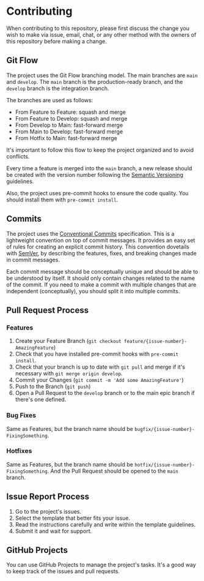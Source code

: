 # **Contributing**

When contributing to this repository, please first discuss the change you wish to make via issue,
email, chat, or any other method with the owners of this repository before making a change.

## Git Flow

The project uses the Git Flow branching model. The main branches are `main` and `develop`. The `main` branch is the production-ready branch, and the `develop` branch is the integration branch.

The branches are used as follows:

* From Feature to Feature: squash and merge
* From Feature to Develop: squash and merge
* From Develop to Main: fast-forward merge
* From Main to Develop: fast-forward merge
* From Hotfix to Main: fast-forward merge

It's important to follow this flow to keep the project organized and to avoid conflicts.

Every time a feature is merged into the `main` branch, a new release should be created with the version number following the [Semantic Versioning](https://semver.org/) guidelines.

Also, the project uses pre-commit hooks to ensure the code quality. You should install them with `pre-commit install`.

## Commits

The project uses the [Conventional Commits](https://www.conventionalcommits.org/en/v1.0.0/) specification. This is a lightweight convention on top of commit messages. It provides an easy set of rules for creating an explicit commit history. This convention dovetails with [SemVer](https://semver.org/), by describing the features, fixes, and breaking changes made in commit messages.

Each commit message should be conceptually unique and should be able to be understood by itself. It should only contain changes related to the name of the commit. If you need to make a commit with multiple changes that are independent (conceptually), you should split it into multiple commits.

## Pull Request Process

### Features

1. Create your Feature Branch (`git checkout feature/{issue-number}-AmazingFeature`)
2. Check that you have installed pre-commit hooks with `pre-commit install`.
3. Check that your branch is up to date with `git pull` and merge if it's necessary with `git merge origin develop`.
4. Commit your Changes (`git commit -m 'Add some AmazingFeature'`)
5. Push to the Branch (`git push`)
6. Open a Pull Request to the `develop` branch or to the main epic branch if there's one defined.

### Bug Fixes

Same as Features, but the branch name should be `bugfix/{issue-number}-FixingSomething`.

### Hotfixes

Same as Features, but the branch name should be `hotfix/{issue-number}-FixingSomething`. And the Pull Request should be opened to the `main` branch.

## Issue Report Process

1. Go to the project's issues.
2. Select the template that better fits your issue.
3. Read the instructions carefully and write within the template guidelines.
4. Submit it and wait for support.

## GitHub Projects

You can use GitHub Projects to manage the project's tasks. It's a good way to keep track of the issues and pull requests.
